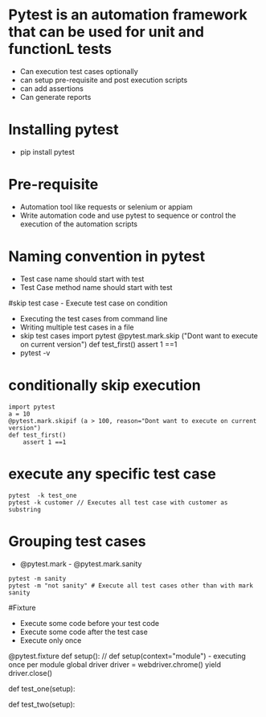 # Pytest is an automation framework that can be used for unit and functionL tests
- Can execution test cases optionally
- can setup pre-requisite and post execution scripts
- can add assertions
- Can generate reports

# Installing pytest
- pip install pytest

# Pre-requisite
- Automation tool like requests or selenium or appiam
- Write automation code and use pytest to sequence or control the execution of the automation scripts

# Naming convention in pytest
- Test case name should start with test
- Test Case method name should start with test

#skip test case - Execute test case on condition
- Executing the test cases from command line
- Writing multiple test cases in a file
- skip test cases
    import pytest
    @pytest.mark.skip ("Dont want to execute on current version")
        def test_first()
        assert 1 ==1 
- pytest -v
# conditionally skip execution
    import pytest
    a = 10
    @pytest.mark.skipif (a > 100, reason="Dont want to execute on current version")
    def test_first()
        assert 1 ==1 
# execute any specific test case
    pytest  -k test_one
    pytest -k customer // Executes all test case with customer as substring
    
# Grouping test cases
   - @pytest.mark<name>
    - @pytest.mark.sanity
    
    pytest -m sanity
    pytest -m "not sanity" # Execute all test cases other than with mark sanity
    
#Fixture
  - Execute some code before your test code
  - Execute some code after the test case
  - Execute only once
  
  @pytest.fixture
  def setup(): // def setup(context="module") - executing once per module
      global driver
      driver = webdriver.chrome()
      yield 
      driver.close()
  
  def test_one(setup):
  
  def test_two(setup):
  
  